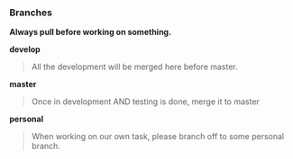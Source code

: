 ### Branches

**Always pull before working on something.** 

 **develop**
> All the development will be merged here before master.

 **master**
> Once in development AND testing is done, merge it to master

 **personal**
> When working on our own task, please branch off to some personal branch.


